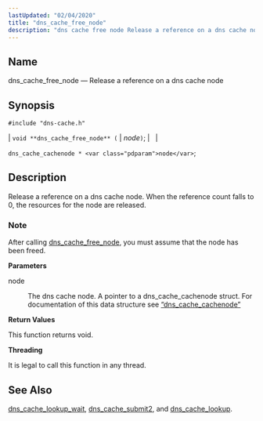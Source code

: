 ```yaml
---
lastUpdated: "02/04/2020"
title: "dns_cache_free_node"
description: "dns cache free node Release a reference on a dns cache node void dns cache free node node dns cache cachenode node Release a reference on a dns cache node When the reference count falls to 0 the resources for the node are released After calling dns cache free node..."
---
```


<a name="apis.dns_cache_free_node"></a> 
## Name

dns_cache_free_node — Release a reference on a dns cache node

## Synopsis

`#include "dns-cache.h"`

| `void **dns_cache_free_node** (` | <var class="pdparam">node</var>`)`; |   |

`dns_cache_cachenode * <var class="pdparam">node</var>`;<a name="idp50468944"></a> 
## Description

Release a reference on a dns cache node. When the reference count falls to 0, the resources for the node are released.

### Note

After calling [dns_cache_free_node](/momentum/3/3-api/apis-dns-cache-free-node), you must assume that the node has been freed.

**<a name="idp50471776"></a> Parameters**

<dl class="variablelist">

<dt>node</dt>

<dd>

The dns cache node. A pointer to a dns_cache_cachenode struct. For documentation of this data structure see [“dns_cache_cachenode”](/momentum/3/3-api/structs-dns-cache-cachenode)

</dd>

</dl>

**<a name="idp50475184"></a> Return Values**

This function returns void.

**<a name="idp50476096"></a> Threading**

It is legal to call this function in any thread.

<a name="idp50477200"></a> 
## See Also

[dns_cache_lookup_wait](/momentum/3/3-api/apis-dns-cache-lookup-wait), [dns_cache_submit2](/momentum/3/3-api/apis-dns-cache-submit-2), and [dns_cache_lookup](/momentum/3/3-api/apis-dns-cache-lookup).